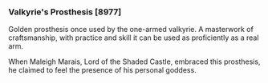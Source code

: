 ### Valkyrie's Prosthesis [8977]

Golden prosthesis once used by the one-armed valkyrie. A masterwork of craftsmanship, with practice and skill it can be used as proficiently as a real arm.

When Maleigh Marais, Lord of the Shaded Castle, embraced this prosthesis, he claimed to feel the presence of his personal goddess.